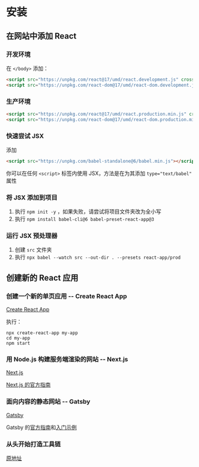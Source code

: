 # 安装

## 在网站中添加 React

### 开发环境
在 `</body>` 添加：
```html
<script src="https://unpkg.com/react@17/umd/react.development.js" crossorigin></script>
<script src="https://unpkg.com/react-dom@17/umd/react-dom.development.js" crossorigin></script>
```

### 生产环境
```html
<script src="https://unpkg.com/react@17/umd/react.production.min.js" crossorigin></script>
<script src="https://unpkg.com/react-dom@17/umd/react-dom.production.min.js" crossorigin></script>
```

### 快速尝试 JSX
添加
```html
<script src="https://unpkg.com/babel-standalone@6/babel.min.js"></script>
```

你可以在任何 `<script>` 标签内使用 JSX，方法是在为其添加 `type="text/babel"` 属性

### 将 JSX 添加到项目
1. 执行 `npm init -y` ，如果失败，请尝试将项目文件夹改为全小写
2. 执行 `npm install babel-cli@6 babel-preset-react-app@3`

### 运行 JSX 预处理器
1. 创建 `src` 文件夹
2. 执行 `npx babel --watch src --out-dir . --presets react-app/prod`

## 创建新的 React 应用

### 创建一个新的单页应用 -- Create React App
[Create React App](https://github.com/facebook/create-react-app)

执行：
```shell
npx create-react-app my-app
cd my-app
npm start
```

### 用 Node.js 构建服务端渲染的网站 -- Next.js
[Next.js](https://nextjs.org/)

[Next.js 的官方指南](https://nextjs.org/learn/)

### 面向内容的静态网站 -- Gatsby
[Gatsby](https://www.gatsbyjs.org/)

Gatsby 的[官方指南](https://www.gatsbyjs.org/docs/)和[入门示例](https://www.gatsbyjs.org/docs/gatsby-starters/)

### 从头开始打造工具链
[原地址](https://zh-hans.reactjs.org/docs/create-a-new-react-app.html#more-flexible-toolchains)
